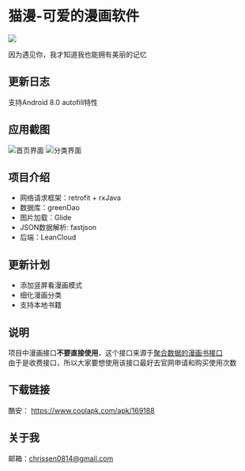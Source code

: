 # 猫漫-可爱的漫画软件
![](https://img.shields.io/badge/license-MIT-000000.svg)  
  
  因为遇见你，我才知道我也能拥有美丽的记忆
## 更新日志
支持Android 8.0 autofill特性
## 应用截图
![首页界面](https://github.com/chrissen0814/Cartoon/blob/master/screenshot/screenshot_main.png)
![分类界面](https://github.com/chrissen0814/Cartoon/blob/master/screenshot/screenshot_category.png)
## 项目介绍
+ 网络请求框架：retrofit + rxJava
+ 数据库：greenDao
+ 图片加载：Glide
+ JSON数据解析: fastjson
+ 后端：LeanCloud
## 更新计划
+ 添加竖屏看漫画模式
+ 细化漫画分类
+ 支持本地书籍
## 说明
项目中漫画接口**不要直接使用**，这个接口来源于[聚合数据的漫画书接口](https://www.juhe.cn/docs/api/id/163)  
由于是收费接口，所以大家要想使用该接口最好去官网申请和购买使用次数
## 下载链接
酷安： https://www.coolapk.com/apk/169188
## 关于我
邮箱：chrissen0814@gmail.com
